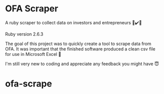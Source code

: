 <h1>OFA Scraper</h1>
A ruby scraper to collect data on investors and entrepreneurs 👔✔️📝

Ruby version 2.6.3

The goal of this project was to quickly create a tool to scrape data from OFA. It was important that the finished software produced a clean csv file for use in Microsoft Excel 💪

I'm still very new to coding and appreciate any feedback you might have 😇

# ofa-scrape
